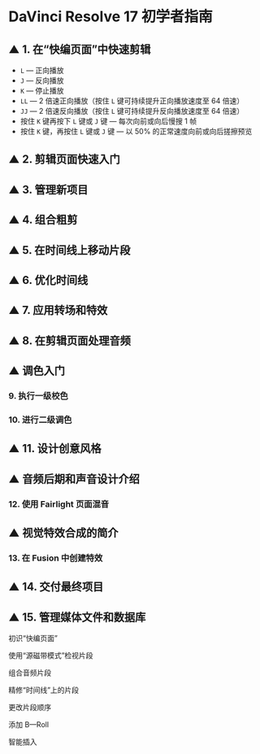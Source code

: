 # DaVinci Resolve 17 初学者指南

## ▲ 1. 在“快编页面”中快速剪辑

- `L` — 正向播放
- `J` — 反向播放
- `K` — 停止播放
- `LL` — 2 倍速正向播放（按住 `L` 键可持续提升正向播放速度至 64 倍速）
- `JJ` — 2 倍速反向播放（按住 `L` 键可持续提升反向播放速度至 64 倍速）
- 按住 `K` 键再按下 `L` 键或 `J` 键 — 每次向前或向后慢搜 1 帧
- 按住 `K` 键，再按住 `L` 键或 `J` 键 — 以 50% 的正常速度向前或向后搓擦预览

## ▲ 2. 剪辑页面快速入门

## ▲ 3. 管理新项目

## ▲ 4. 组合粗剪

## ▲ 5. 在时间线上移动片段

## ▲ 6. 优化时间线

## ▲ 7. 应用转场和特效

## ▲ 8. 在剪辑页面处理音频

## ▲ 调色入门
### 9. 执行一级校色
### 10. 进行二级调色

## ▲ 11. 设计创意风格

## ▲ 音频后期和声音设计介绍
### 12. 使用 Fairlight 页面混音

## ▲ 视觉特效合成的简介
### 13. 在 Fusion 中创建特效

## ▲ 14. 交付最终项目

## ▲ 15. 管理媒体文件和数据库

初识“快编页面”

使用“源磁带模式”检视片段

组合音频片段

精修“时间线”上的片段

更改片段顺序

添加 B—Roll

智能插入
